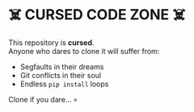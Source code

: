 
# ☠️ CURSED CODE ZONE ☠️
This repository is **cursed**.  
Anyone who dares to clone it will suffer from:  
- Segfaults in their dreams  
- Git conflicts in their soul  
- Endless `pip install` loops  

Clone if you dare... 💀
